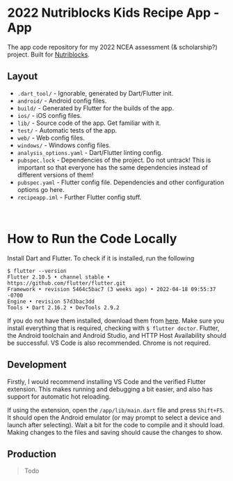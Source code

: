 # 2022 Nutriblocks Kids Recipe App - App

The app code repository for my 2022 NCEA assessment (& scholarship?) project.
Built for [Nutriblocks](https://nutriblocksnz.business.site/).

## Layout

-   `.dart_tool/` - Ignorable, generated by Dart/Flutter init.
-   `android/` - Android config files.
-   `build/` - Generated by Flutter for the builds of the app.
-   `ios/` - iOS config files.
-   `lib/` - Source code of the app. Get familiar with it.
-   `test/` - Automatic tests of the app.
-   `web/` - Web config files.
-   `windows/` - Windows config files.
-   `analysis_options.yaml` - Dart/Flutter linting config.
-   `pubspec.lock` - Dependencies of the project. Do not untrack! This is important so that everyone has the same dependencies instead of different versions of them!
-   `pubspec.yaml` - Flutter config file. Dependencies and other configuration options go here.
-   `recipeapp.iml` - Further Flutter config stuff.

&nbsp;

# How to Run the Code Locally

Install Dart and Flutter. To check if it is installed, run the following

```
$ flutter --version
Flutter 2.10.5 • channel stable • https://github.com/flutter/flutter.git
Framework • revision 5464c5bac7 (3 weeks ago) • 2022-04-18 09:55:37 -0700
Engine • revision 57d3bac3dd
Tools • Dart 2.16.2 • DevTools 2.9.2
```

If you do not have them installed, download them from [here](https://docs.flutter.dev/get-started/install). Make sure you install everything that is required, checking with `$ flutter doctor`. Flutter, the Android toolchain and Android Studio, and HTTP Host Availability should be successful. VS Code is also recommended. Chrome is not required.

## Development

Firstly, I would recommend installing VS Code and the verified Flutter extension. This makes running and debugging a bit easier, and also has support for automatic hot reloading.

If using the extension, open the `/app/lib/main.dart` file and press `Shift+F5`. It should open the Android emulator (or may prompt to select a device and launch after selecting). Wait a bit for the code to compile and it should load. Making changes to the files and saving should cause the changes to show.

## Production

> Todo
